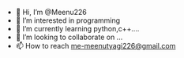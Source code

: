 - 👋 Hi, I’m @Meenu226
- 👀 I’m interested in programming
- 🌱 I’m currently learning python,c++....
- 💞️ I’m looking to collaborate on ...
- 📫 How to reach me-meenutyagi226@gmail.com

<!---
Meenu226/Meenu226 is a ✨ special ✨ repository because its `README.md` (this file) appears on your GitHub profile.
You can click the Preview link to take a look at your changes.
--->
